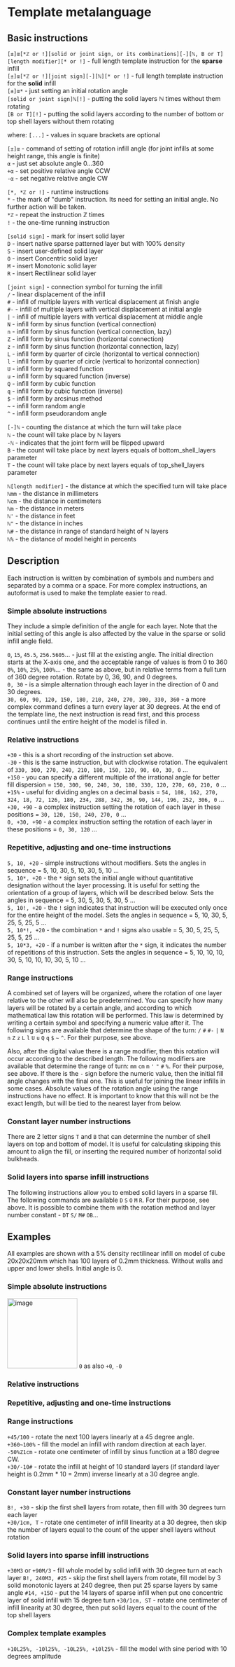 # Template metalanguage

## Basic instructions

`[±]α[*ℤ or !][solid or joint sign, оr its combinations][-][ℕ, B or T][length modifier][* or !]`  - full length template instruction for the **sparse** infill<br/>
`[±]α[*ℤ or !][joint sign][-][ℕ][* or !]` - full length template instruction for the **solid** infill<br/>
`[±]α*` - just setting an initial rotation angle<br/>
`[solid or joint sign]ℕ[!]` - putting the solid layers ℕ times without them rotating<br/>
`[B or T][!]` - putting the solid layers according to the number of bottom or top shell layers without them rotating<br/>

where:
`[...]` - values in square brackets are optional

`[±]α` - command of setting of rotation infill angle (for joint infills at some height range, this angle is finite)<br/>
`α` - just set absolute angle 0...360<br/>
`+α` - set positive relative angle CCW<br/>
`-α` - set negative relative angle CW<br/>

`[*, *ℤ or !]` - runtime instructions<br/>
   `*` - the mark of "dumb" instruction. Its need for setting an initial angle. No further action will be taken.<br/>
   `*ℤ` - repeat the instruction ℤ times<br/>
   `!` - the one-time running instruction<br/>

`[solid sign]` - mark for insert solid layer<br/>
   `D` - insert native sparse patterned layer but with 100% density<br/>
   `S` - insert user-defined solid layer<br/>
   `O` - insert Concentric solid layer<br/>
   `M` - insert Monotonic solid layer<br/>
   `R` - insert Rectilinear solid layer<br/>

`[joint sign]` - connection symbol for turning the infill<br/>
   `/` - linear displacement of the infill<br/>
   `#` - infill of multiple layers with vertical displacement at finish angle<br/>
   `#-` - infill of multiple layers with vertical displacement at initial angle<br/>
   `|` - infill of multiple layers with vertical displacement at middle angle<br/>
   `N` - infill form by sinus function (vertical connection)<br/>
   `n` - infill form by sinus function (vertical connection, lazy)<br/>
   `Z` - infill form by sinus function (horizontal connection)<br/>
   `z` - infill form by sinus function (horizontal connection, lazy)<br/>
   `L` - infill form by quarter of circle  (horizontal to vertical connection)<br/>
   `l` -  infill form by quarter of circle (vertical to horizontal connection)<br/>
   `U` - infill form by squared function<br/>
   `u` - infill form by squared function (inverse)<br/>
   `Q` - infill form by cubic function<br/>
   `q` - infill form by cubic function (inverse)<br/>
   `$` - infill form by arcsinus method<br/>
   `~` - infill form random angle<br/>
   `^` - infill form pseudorandom angle<br/>

`[-]ℕ` - counting the distance at which the turn will take place<br/>
   `ℕ` - the count will take place by ℕ layers<br/>
   `-ℕ` - indicates that the joint form will be flipped upward<br/>
   `B` - the count will take place by next layers equals of bottom_shell_layers parameter<br/>
   `T` - the count will take place by next layers equals of top_shell_layers parameter<br/>

`ℕ[length modifier]` - the distance at which the specified turn will take place<br/>
   `ℕmm` - the distance in millimeters<br/>
   `ℕcm` - the distance in centimeters<br/>
   `ℕm` - the distance in meters<br/>
   `ℕ'` - the distance in feet<br/>
   `ℕ"` - the distance in inches<br/>
   `ℕ#` - the distance in range of standard height of ℕ layers<br/>
   `ℕ%` - the distance of model height in percents<br/>

## Description
Each instruction is written by combination of symbols and numbers and separated by a comma or a space.
For more complex instructions, an autoformat is used to make the template easier to read.

### Simple absolute instructions
They include a simple definition of the angle for each layer. Note that the initial setting of this angle is also affected by the value in the sparse or solid infill angle field.

`0`, `15`, `45.5`, `256.5605`... - just fill at the existing angle. The initial direction starts at the X-axis one, and the acceptable range of values is from 0 to 360<br/>
`0%`, `10%`, `25%`, `100%`... - the same as above, but in relative terms from a full turn of 360 degree rotation. Rotate by 0, 36, 90, and 0 degrees.<br/>
`0, 30` - is a simple alternation through each layer in the direction of 0 and 30 degrees.<br/>
`30, 60, 90, 120, 150, 180, 210, 240, 270, 300, 330, 360` - a more complex command defines a turn every layer at 30 degrees. At the end of the template line, the next instruction is read first, and this process continues until the entire height of the model is filled in.

### Relative instructions
`+30` - this is a short recording of the instruction set above.<br/>
`-30` - this is the same instruction, but with clockwise rotation. The equivalent of `330, 300, 270, 240, 210, 180, 150, 120, 90, 60, 30, 0` ...<br/>
`+150` - you can specify a different multiple of the irrational angle for better fill dispersion = `150, 300, 90, 240, 30, 180, 330, 120, 270, 60, 210, 0` ...<br/>
`+15%` -  useful for dividing angles on a decimal basis = `54, 108, 162, 270, 324, 18, 72, 126, 180, 234, 288, 342, 36, 90, 144, 196, 252, 306, 0` ...<br/>
`+30, +90` - a complex instruction setting the rotation of each layer in these positions = `30, 120, 150, 240, 270, 0` ...<br/>
`0, +30, +90` - a complex instruction setting the rotation of each layer in these positions = `0, 30, 120` ...<br/>

### Repetitive, adjusting and one-time instructions
`5, 10, +20` - simple instructions without modifiers. Sets the angles in sequence = 5, 10, 30, 5, 10, 30, 5, 10 ...<br/>
`5, 10*, +20` - the `*` sign sets the initial angle without quantitative designation without the layer processing. It is useful for setting the orientation of a group of layers, which will be described below. Sets the angles in sequence = 5, 30, 5, 30, 5, 30, 5 ...<br/>
`5, 10!, +20` - the `!` sign indicates that instruction will be executed only once for the entire height of the model. Sets the angles in sequence = 5, 10, 30, 5, 25, 5, 25, 5  ...<br/>
`5, 10*!, +20` - the combination `*` and `!` signs also usable = 5, 30, 5, 25, 5, 25, 5, 25 ...<br/>
`5, 10*3, +20` - if a number is written after the `*` sign, it indicates the number of repetitions of this instruction. Sets the angles in sequence = 5, 10, 10, 10, 30, 5, 10, 10, 10, 30, 5, 10 ...<br/>

### Range instructions
A combined set of layers will be organized, where the rotation of one layer relative to the other will also be predetermined.
You can specify how many layers will be rotated by a certain angle, and according to which mathematical law this rotation will be performed. This law is determined by writing a certain symbol and specifying a numeric value after it. 
The following signs are available that determine the shape of the turn: `/` `#` `#-` `|` `N` `n` `Z` `z` `L` `l` `U` `u` `Q` `q` `$` `~` `^`. For their purpose, see above.

Also, after the digital value there is a range modifier, then this rotation will occur according to the described length. 
The following modifiers are available that determine the range of turn: `mm` `cm` `m` `'` `"` `#` `%`. For their purpose, see above.
If there is the `-` sign before the numeric value, then the initial fill angle changes with the final one. This is useful for joining the linear infills in some cases. Absolute values of the rotation angle using the range instructions have no effect.
It is important to know that this will not be the exact length, but will be tied to the nearest layer from below.

### Constant layer number instructions
There are 2 letter signs `T` and `B` that can determine the number of shell layers on top and bottom of model. It is useful for calculating skipping this amount to align the fill, or inserting the required number of horizontal solid bulkheads.

### Solid layers into sparse infill instructions
The following instructions allow you to embed solid layers in a sparse fill. The following commands are available `D` `S` `O` `M` `R`. For their purpose, see above. It is possible to combine them with the rotation method and layer number constant - `DT` `S/` `M#` `OB`... 

## Examples

All examples are shown with a 5% density rectilinear infill on model of cube 20x20x20mm which has 100 layers of 0.2mm thickness. Without walls and upper and lower shells. Initial angle is 0. 

### Simple absolute instructions
<img width="160" height="160" align="bottom" alt="image" src="https://github.com/user-attachments/assets/eba8282e-b2ea-4b04-93a7-70db3018ffaf" /> `0` as also `+0`, `-0`<br/>

### Relative instructions

### Repetitive, adjusting and one-time instructions

### Range instructions
`+45/100` - rotate the next 100 layers linearly at a 45 degree angle.<br/>
`+360~100%` - fill the model an infill with random direction at each layer.<br/>
`-50%Z1cm` - rotate one centimeter of infill by sinus function at a 180 degree CW.<br/>
`+30/-10#` - rotate the infill at height of 10 standard layers (if standard layer height is 0.2mm * 10 = 2mm) inverse linearly at a 30 degree angle.<br/>

### Constant layer number instructions
`B!, +30` - skip the first shell layers from rotate, then fill with 30 degrees turn each layer<br/>
`+30/1cm, T` -  rotate one centimeter of infill linearity at a 30 degree, then skip the number of layers equal to the count of the upper shell layers without rotation

### Solid layers into sparse infill instructions
`+30M3` or `+90M/3` -  fill whole model by solid infill with 30 degree turn at each layer
`B!, 240M3, #25` - skip the first shell layers from rotate, fill model by 3 solid monotonic layers at 240 degree, then put 25 sparse layers by same angle
`#14, +15O` -  put the 14 layers of sparse infill when put one concentric layer of solid infill with 15 degree turn
`+30/1cm, ST` -  rotate one centimeter of infill linearity at 30 degree, then put solid layers equal to the count of the top shell layers

### Complex template examples
`+10L25%, -10l25%, -10L25%, +10l25%` -  fill the model with sine period with 10 degrees amplitude<br/>
